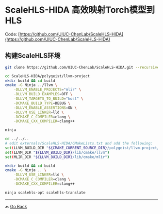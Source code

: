 # ScaleHLS-HIDA 高效映射Torch模型到HLS

Code: [https://github.com/UIUC-ChenLab/ScaleHLS-HIDA](https://github.com/UIUC-ChenLab/ScaleHLS-HIDA)

## 构建ScaleHLS环境

```bash
git clone https://github.com/UIUC-ChenLab/ScaleHLS-HIDA.git --recursive

cd ScaleHLS-HIDA/polygeist/llvm-project
mkdir build && cd build
cmake -G Ninja ../llvm \
    -DLLVM_ENABLE_PROJECTS="mlir" \
    -DLLVM_BUILD_EXAMPLES=OFF \
    -DLLVM_TARGETS_TO_BUILD="host" \
    -DCMAKE_BUILD_TYPE=DEBUG \
    -DLLVM_ENABLE_ASSERTIONS=ON \
    -DLLVM_USE_LINKER=lld \
    -DCMAKE_C_COMPILER=clang \
    -DCMAKE_CXX_COMPILER=clang++

ninja

cd ../../..
# edit externals/ScaleHLS-HIDA/CMakeLists.txt and add the following: 
set(LLVM_BUILD_DIR "${CMAKE_CURRENT_SOURCE_DIR}/polygeist/llvm-project/build")
set(LLVM_DIR "${LLVM_BUILD_DIR}/lib/cmake/llvm")
set(MLIR_DIR "${LLVM_BUILD_DIR}/lib/cmake/mlir")

mkdir build && cd build
cmake -G Ninja .. \
    -DLLVM_USE_LINKER=lld \
    -DCMAKE_C_COMPILER=clang \
    -DCMAKE_CXX_COMPILER=clang++

ninja scalehls-opt scalehls-translate
```
***
🔙 [Go Back](README.md)
